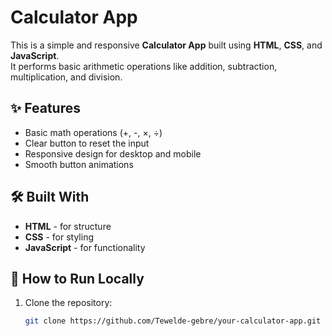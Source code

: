 # Calculator App

This is a simple and responsive **Calculator App** built using **HTML**, **CSS**, and **JavaScript**.  
It performs basic arithmetic operations like addition, subtraction, multiplication, and division.

## ✨ Features
- Basic math operations (+, -, ×, ÷)
- Clear button to reset the input
- Responsive design for desktop and mobile
- Smooth button animations

## 🛠️ Built With
- **HTML** - for structure
- **CSS** - for styling
- **JavaScript** - for functionality


## 🚀 How to Run Locally
1. Clone the repository:
   ```bash
   git clone https://github.com/Tewelde-gebre/your-calculator-app.git
